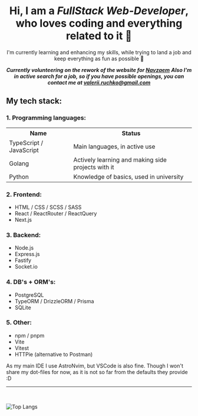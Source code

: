 <div align="center">
	<h1> Hi, I am a <em>FullStack Web-Developer</em>, who loves coding and everything related to it 👀 </h1>
		<p>I'm currently learning and enhancing my skills, while trying to land a job and keep everything as fun as possible 💃</p>

***Currently volunteering on the rework of the website for <a href="https://navzaem.com/">Navzaem</a>***
***Also I'm in active search for a job, so if you have possible openings, you can contact me at <a href="mailto:valerii.ruchko@gmail.com">valerii.ruchko@gmail.com</a>***
</div>

## My tech stack:

### 1. Programming languages:
<table>
		<tr>
			<th>Name</th>
			<th>Status</th>
		</tr>
		<tr>
			<td>TypeScript / JavaScript</td>
			<td>Main languages, in active use</td>
		</tr>
		<tr>
			<td>Golang</td>
			<td>Actively learning and making side projects with it</td>
		</tr>
		<tr>
			<td>Python</td>
			<td>Knowledge of basics, used in university</td>
		</tr>
</table>

### 2. Frontend:
- HTML / CSS / SCSS / SASS
- React / ReactRouter / ReactQuery
- Next.js
	
### 3. Backend:
- Node.js
- Express.js
- Fastify
- Socket.io

### 4. DB's + ORM's:
- PostgreSQL
- TypeORM / DrizzleORM / Prisma
- SQLite

### 5. Other:
- npm / pnpm
- Vite
- Vitest
- HTTPie (alternative to Postman)



As my main IDE I use AstroNvim, but VSCode is also fine.
Though I won't share my dot-files for now, as it is not so far from the defaults they provide :D

<hr/>
<br/>


![Top Langs](https://github-readme-stats.vercel.app/api/top-langs/?username=valeriiruchko&size_weight=0.5&count_weight=0.5&layout=pie)

<!--
**ValeriiRuchko/ValeriiRuchko** is a ✨ _special_ ✨ repository because its `README.md` (this file) appears on your GitHub profile.

Here are some ideas to get you started:

- 🔭 I’m currently working on ...
- 🌱 I’m currently learning ...
- 👯 I’m looking to collaborate on ...
- 🤔 I’m looking for help with ...
- 💬 Ask me about ...
- 📫 How to reach me: ...
- 😄 Pronouns: ...
- ⚡ Fun fact: ...
-->

